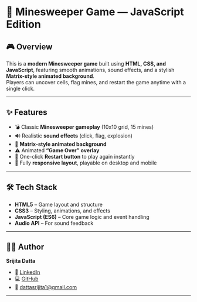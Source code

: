 # 🧩 Minesweeper Game — JavaScript Edition

## 🎮 Overview
This is a **modern Minesweeper game** built using **HTML, CSS, and JavaScript**, featuring smooth animations, sound effects, and a stylish **Matrix-style animated background**.  
Players can uncover cells, flag mines, and restart the game anytime with a single click.

---

## ✨ Features
- 💣 Classic **Minesweeper gameplay** (10x10 grid, 15 mines)  
- 🔊 Realistic **sound effects** (click, flag, explosion)  
- 🌌 **Matrix-style animated background**  
- ⚠️ Animated **“Game Over” overlay**  
- 🔁 One-click **Restart button** to play again instantly  
- 📱 Fully **responsive layout**, playable on desktop and mobile  

---

## 🛠️ Tech Stack
- **HTML5** – Game layout and structure  
- **CSS3** – Styling, animations, and effects  
- **JavaScript (ES6)** – Core game logic and event handling  
- **Audio API** – For sound feedback  

---

## 👩‍💻 Author
**Srijita Datta**  
- 💼 [LinkedIn](https://www.linkedin.com/in/srijita-datta-b06313318/)  
- 💻 [GitHub](https://github.com/Srijita627)  
- 📧 dattasrijita1@gmail.com  

---

